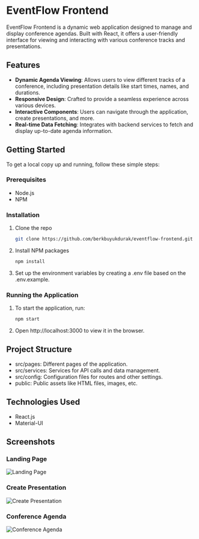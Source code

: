 # EventFlow Frontend

EventFlow Frontend is a dynamic web application designed to manage and display conference agendas. Built with React, it offers a user-friendly interface for viewing and interacting with various conference tracks and presentations.

## Features

- **Dynamic Agenda Viewing**: Allows users to view different tracks of a conference, including presentation details like start times, names, and durations.
- **Responsive Design**: Crafted to provide a seamless experience across various devices.
- **Interactive Components**: Users can navigate through the application, create presentations, and more.
- **Real-time Data Fetching**: Integrates with backend services to fetch and display up-to-date agenda information.

## Getting Started

To get a local copy up and running, follow these simple steps:

### Prerequisites

- Node.js
- NPM

### Installation

1. Clone the repo
   ```sh
   git clone https://github.com/berkbuyukdurak/eventflow-frontend.git

2. Install NPM packages
   ```sh
   npm install

3. Set up the environment variables by creating a .env file based on the .env.example.

### Running the Application
1. To start the application, run:
   ```sh
   npm start
2. Open http://localhost:3000 to view it in the browser.

## Project Structure
- src/pages: Different pages of the application.
- src/services: Services for API calls and data management.
- src/config: Configuration files for routes and other settings.
- public: Public assets like HTML files, images, etc.

## Technologies Used
- React.js
- Material-UI

## Screenshots

### Landing Page
![Landing Page](./screenshots/landing_page.png)

### Create Presentation
![Create Presentation](./screenshots/create_presentation.png)

### Conference Agenda
![Conference Agenda](./screenshots/conference_agenda.png)
